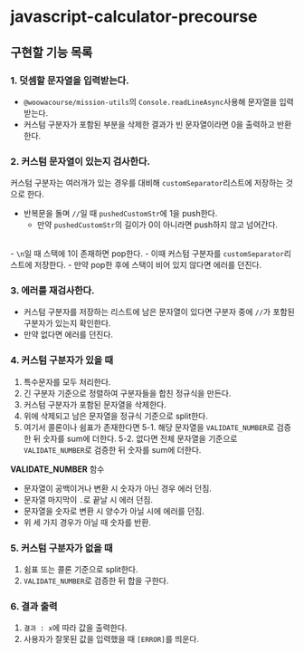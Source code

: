# javascript-calculator-precourse

## 구현할 기능 목록

### 1. 덧셈할 문자열을 입력받는다.

- <code>@woowacourse/mission-utils</code>의 <code>Console.readLineAsync</code>사용해 문자열을 입력받는다.
- 커스텀 구분자가 포함된 부분을 삭제한 결과가 빈 문자열이라면 0을 출력하고 반환한다.

### 2. 커스텀 문자열이 있는지 검사한다.

 커스텀 구분자는 여러개가 있는 경우를 대비해 <code>customSeparator</code>리스트에 저장하는 것으로 한다.

- 반복문을 돌며 <code>//</code>일 때 <code>pushedCustomStr</code>에 1을 push한다. 
  - 만약 <code>pushedCustomStr</code>의 길이가 0이 아니라면 push하지 않고 넘어간다.
<br/>
- <code>\n</code>일 때 스택에 1이 존재하면 pop한다.
  - 이때 커스텀 구분자를 <code>customSeparator</code>리스트에 저장한다.
  - 만약 pop한 후에 스택이 비어 있지 않다면 에러를 던진다.

### 3. 에러를 재검사한다.

- 커스텀 구분자를 저장하는 리스트에 남은 문자열이 있다면 구분자 중에 <code>//</code>가 포함된 구분자가 있는지 확인한다.
- 만약 없다면 에러를 던진다.

### 4. 커스텀 구분자가 있을 때

1. 특수문자를 모두 처리한다.
2. 긴 구분자 기준으로 정렬하여 구분자들을 합친 정규식을 만든다.
3. 커스텀 구분자가 포함된 문자열을 삭제한다.
4. 위에 삭제되고 남은 문자열을 정규식 기준으로 split한다.
5. 여기서 콜론이나 쉼표가 존재한다면
5-1. 해당 문자열을 <code>VALIDATE_NUMBER</code>로 검증한 뒤 숫자를 sum에 더한다.
5-2. 없다면 전체 문자열을 기준으로 <code>VALIDATE_NUMBER</code>로 검증한 뒤 숫자를 sum에 더한다.

**VALIDATE_NUMBER** 함수
- 문자열이 공백이거나 변환 시 숫자가 아닌 경우 에러 던짐.
- 문자열 마지막이 <code>.</code>로 끝날 시 에러 던짐.
- 문자열을 숫자로 변환 시 양수가 아닐 시에 에러를 던짐.
- 위 세 가지 경우가 아닐 때 숫자를 반환.

### 5. 커스텀 구분자가 없을 때

1. 쉼표 또는 콜론 기준으로 split한다.
2. <code>VALIDATE_NUMBER</code>로 검증한 뒤 합을 구한다.

### 6. 결과 출력

1. <code>결과 : x</code>에 따라 값을 출력한다.
2. 사용자가 잘못된 값을 입력했을 때 <code>[ERROR]</code>를 띄운다.

